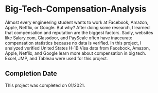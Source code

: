 # Big-Tech-Compensation-Analysis

Almost every engineering student wants to work at Facebook, Amazon, Apple, Netflix, or Google. But why? After doing some research, I learned that compensation and reputation are the biggest factors. Sadly, websites like Salary.com, Glassdoor, and PayScale often have inaccurate compensation statistics because no data is verified. In this project, I analyzed verified United States H-1B Visa data from Facebook, Amazon, Apple, Netflix, and Google learn more about compensation in big tech. Excel, JMP, and Tableau were used for this project.

## Completion Date

This project was completed on 01/2021.

